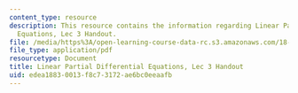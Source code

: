```yaml
---
content_type: resource
description: This resource contains the information regarding Linear Partial Differential
  Equations, Lec 3 Handout.
file: /media/https%3A/open-learning-course-data-rc.s3.amazonaws.com/18-303-linear-partial-differential-equations-analysis-and-numerics-fall-2014/edea18830013f8c73172ae6bc0eeaafb_MIT18_303F14_difference.pdf
file_type: application/pdf
resourcetype: Document
title: Linear Partial Differential Equations, Lec 3 Handout
uid: edea1883-0013-f8c7-3172-ae6bc0eeaafb
---
```


